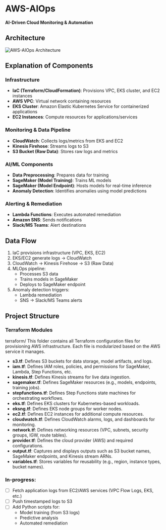 # AWS-AIOps  
**AI-Driven Cloud Monitoring & Automation**  

## Architecture  
![AWS-AIOps Architecture](https://github.com/user-attachments/assets/cca3f439-38e6-4f88-94b8-fd6ded846756)  

## Explanation of Components  

### Infrastructure  
- **IaC (Terraform/CloudFormation)**: Provisions VPC, EKS cluster, and EC2 instances  
- **AWS VPC**: Virtual network containing resources  
- **EKS Cluster**: Amazon Elastic Kubernetes Service for containerized applications  
- **EC2 Instances**: Compute resources for applications/services  

### Monitoring & Data Pipeline  
- **CloudWatch**: Collects logs/metrics from EKS and EC2  
- **Kinesis Firehose**: Streams logs to S3  
- **S3 Bucket (Raw Data)**: Stores raw logs and metrics  

### AI/ML Components  
- **Data Preprocessing**: Prepares data for training  
- **SageMaker (Model Training)**: Trains ML models  
- **SageMaker (Model Endpoint)**: Hosts models for real-time inference  
- **Anomaly Detection**: Identifies anomalies using model predictions  

### Alerting & Remediation  
- **Lambda Functions**: Executes automated remediation  
- **Amazon SNS**: Sends notifications  
- **Slack/MS Teams**: Alert destinations  

## Data Flow  
1. IaC provisions infrastructure (VPC, EKS, EC2)  
2. EKS/EC2 generate logs → CloudWatch  
3. CloudWatch → Kinesis Firehose → S3 (Raw Data)  
4. MLOps pipeline:  
   - Processes S3 data  
   - Trains models in SageMaker  
   - Deploys to SageMaker endpoint  
5. Anomaly detection triggers:  
   - Lambda remediation  
   - SNS → Slack/MS Teams alerts  

## Project Structure  

### Terraform Modules  

terraform/
This folder contains all Terraform configuration files for provisioning AWS infrastructure. Each file is modularized based on the AWS service it manages.
- **s3.tf**: Defines S3 buckets for data storage, model artifacts, and logs.
- **iam.tf**: Defines IAM roles, policies, and permissions for SageMaker, Lambda, Step Functions, etc.
- **kinesis.tf**: Defines Kinesis streams for live data ingestion.
- **sagemaker.tf**: Defines SageMaker resources (e.g., models, endpoints, training jobs).
- **stepfunctions.tf**: Defines Step Functions state machines for orchestrating workflows.
- **eks.tf**: Defines EKS clusters for Kubernetes-based workloads.
- **eksng.tf**: Defines EKS node groups for worker nodes.
- **ec2.tf**: Defines EC2 instances for additional compute resources.
- **cloudwatch.tf**: Defines CloudWatch alarms, logs, and dashboards for monitoring.
- **network.tf**: Defines networking resources (VPC, subnets, security groups, IGW, route tables).
- **provider.tf**: Defines the cloud provider (AWS) and required configurations.
- **output.tf**: Captures and displays outputs such as S3 bucket names, SageMaker endpoints, and Kinesis stream ARNs.
- **variables.tf**: Stores variables for reusability (e.g., region, instance types, bucket names).

### In-progress:
- [ ] Fetch application logs from EC2/AWS services (VPC Flow Logs, EKS, etc.)  
- [ ] Push timestamped logs to S3  
- [ ] Add Python scripts for:  
  - Model training (from S3 logs)  
  - Predictive analysis  
  - Automated remediation 
